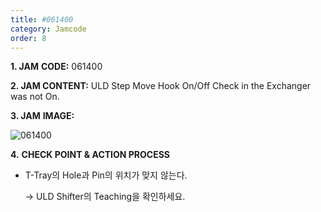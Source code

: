 ```yaml
---
title: #061400
category: Jamcode
order: 8
---
```


**1. JAM** **CODE:** 061400

**2. JAM CONTENT:** ULD Step Move Hook On/Off Check in the Exchanger was not On.

**3. JAM** **IMAGE:**

![061400](https://user-images.githubusercontent.com/85915538/125032203-33109700-e0c0-11eb-9650-7614da561adf.png)

**4.** **CHECK POINT & ACTION PROCESS**

* T-Tray의 Hole과 Pin의 위치가 맞지 않는다.

  → ULD Shifter의 Teaching을 확인하세요. 

